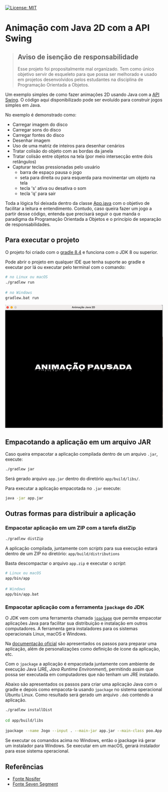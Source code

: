  [![License: MIT](https://img.shields.io/badge/License-MIT-yellow.svg)](LICENSE)

# Animação com Java 2D com a API Swing

> ## Aviso de isenção de responsabilidade
> 
>Esse projeto foi propositalmente mal organizado. Tem como único objetivo servir de esqueleto para que possa ser melhorado e usado em projetos desenvolvidos pelos estudantes na disciplina de Programação Orientada a Objetos.

Um exemplo simples de como fazer animações 2D usando Java com a [API Swing](https://docs.oracle.com/javase/tutorial/uiswing). O código aqui disponibilizado pode ser evoluído para construir jogos simples em Java.


No exemplo é demonstrado como:

- Carregar imagem do disco
- Carregar sons do disco
- Carregar fontes do disco
- Desenhar imagem
- Uso de uma matriz de inteiros para desenhar cenários
- Tratar colisão do objeto com as bordas da janela
- Tratar colisão entre objetos na tela (por meio  intersecção entre dois retângulos)
- Capturar teclas pressionadas pelo usuário
  - barra de espaço pausa o jogo
  - seta para direita ou para esquerda para movimentar um objeto na tela
  - tecla 's' ativa ou desativa o som
  - tecla 'q' para sair


Toda a lógica foi deixada dentro da classe [App.java](app/src/main/java/poo/App.java) com o objetivo de facilitar a leitura e entendimento. Contudo, caso queira fazer um jogo a partir desse código, entenda que precisará seguir o que manda o paradigma da Programação Orientada a Objetos e o princípio de separação de responsabilidades.



## Para executar o projeto

O projeto foi criado com o [gradle 8.4](https://gradle.org) e funciona com o JDK 8 ou superior.

Pode abrir o projeto em qualquer IDE que tenha suporte ao gradle e executar por lá ou executar pelo terminal com o comando:

```bash
# no Linux ou macOS
./gradlew run

# no Windows
gradlew.bat run
```

![Alt text](tela.gif)

## Empacotando a aplicação em um arquivo JAR

Caso queira empacotar a aplicação compilada dentro de um arquivo `.jar`, execute:
```bash
./gradlew jar
```
Será gerado arquivo `app.jar` dentro do diretório `app/build/libs/`.

Para executar a aplicação empacotada no `.jar` execute:
```bash
java -jar app.jar
```

## Outras formas para distribuir a aplicação

### Empacotar aplicação em um ZIP com a tarefa distZip

```bash
./gradlew distZip
```
A aplicação compilada, juntamente com *scripts* para sua execução estará dentro de um ZIP no diretório: `app/build/distributions`

Basta descompactar o arquivo `app.zip` e executar o *script*:

```bash
# Linux ou macOS
app/bin/app

# Windows
app/bin/app.bat
```
### Empacotar aplicação com a ferramenta `jpackage` do JDK


O JDK vem com uma ferramenta chamada [`jpackage`](https://docs.oracle.com/en/java/javase/21/jpackage) que permite empacotar aplicações Java para facilitar sua distribuição e instalação em outros computadores. A ferramenta gera instaladores para os sistemas operacionais Linux, macOS e Windows. 

Na [documentação oficial](https://docs.oracle.com/en/java/javase/21/jpackage/packaging-overview.html#GUID-E0966C49-ABBB-46A2-8DF7-1D3F96640F05) são apresentados os passos para preparar uma aplicação, além de personalizações como definição de ícone da aplicação, etc. 

Com o `jpackage` a aplicação é empacotada juntamente com ambiente de execução Java (JRE, *Java Runtime Environment*), permitindo assim que possa ser executada em computadores que não tenham um JRE instalado.

Abaixo são apresentados os passos para criar uma aplicação Java com o gradle e depois como empacota-la usando `jpackage` no sistema operacional Ubuntu Linux. Como resultado será gerado um arquivo `.deb` contendo a aplicação. 

```bash
./gradlew installDist

cd app/build/libs

jpackage --name Jogo --input . --main-jar app.jar --main-class poo.App
```

Se executar os comandos acima no Windows, então o jpackage irá gerar um instalador para Windows. Se executar em um macOS, gerará instalador para esse sistema operacional. 

## Referências

- [Fonte Nosifer](https://fonts.google.com/specimen/Nosifer)
- [Fonte Seven Segment](https://www.dafont.com/seven-segment.font)